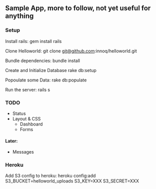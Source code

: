 ## Sample App, more to follow, not yet useful for anything

### Setup

Install rails:
    gem install rails

Clone Helloworld:
    git clone git@github.com:innoq/helloworld.git

Bundle dependencies:
    bundle install

Create and Initialize Database
    rake db:setup

Popoulate some Data:
    rake db:populate

Run the server:
    rails s

### TODO
* Status
* Layout & CSS
  * Dashboard
  * Forms

#### Later:
* Messages

### Heroku
Add S3 config to heroku:
   heroku config:add S3_BUCKET=helloworld_uploads S3_KEY=XXX S3_SECRET=XXX